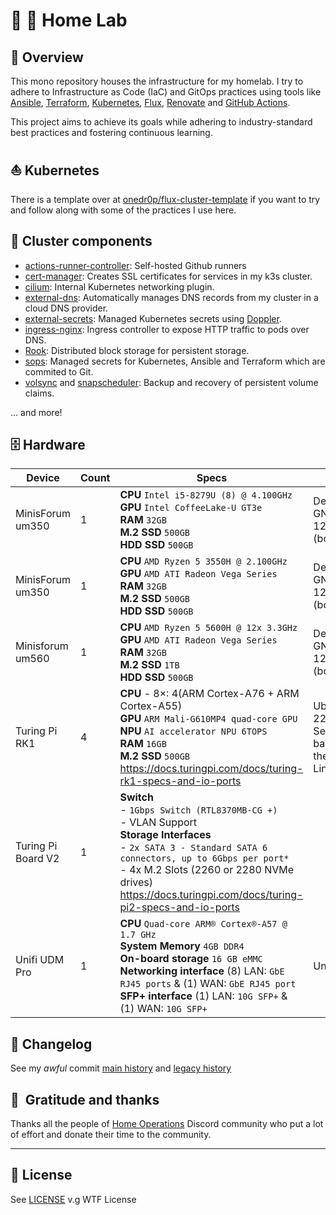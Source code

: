 # 🏡 🧪 Home Lab

## 📖 Overview

This mono repository houses the infrastructure for my homelab. I try to adhere to Infrastructure as Code (IaC) and GitOps practices using tools like [Ansible](https://www.ansible.com/), [Terraform](https://www.terraform.io/), [Kubernetes](https://kubernetes.io/), [Flux](https://github.com/fluxcd/flux2), [Renovate](https://github.com/renovatebot/renovate) and [GitHub Actions](https://github.com/features/actions).

This project aims to achieve its goals while adhering to industry-standard best practices and fostering continuous learning.

## ⛵ Kubernetes

There is a template over at [onedr0p/flux-cluster-template](https://github.com/onedr0p/flux-cluster-template) if you want to try and follow along with some of the practices I use here.

## 🎨 Cluster components

+ [actions-runner-controller](https://github.com/actions/actions-runner-controller): Self-hosted Github runners
+ [cert-manager](https://cert-manager.io/docs/): Creates SSL certificates for services in my k3s cluster.
+ [cilium](https://cilium.io/get-started/): Internal Kubernetes networking plugin.
+ [external-dns](https://github.com/kubernetes-sigs/external-dns): Automatically manages DNS records from my cluster in a cloud DNS provider.
+ [external-secrets](https://github.com/external-secrets/external-secrets/): Managed Kubernetes secrets using [Doppler](https://www.doppler.com).
+ [ingress-nginx](https://github.com/kubernetes/ingress-nginx/): Ingress controller to expose HTTP traffic to pods over DNS.
+ [Rook](https://rook.io): Distributed block storage for persistent storage.
+ [sops](https://github.com/mozilla/sops): Managed secrets for Kubernetes, Ansible and Terraform which are commited to Git.
+ [volsync](https://volsync.readthedocs.io/en/stable/) and [snapscheduler](https://backube.github.io/snapscheduler/): Backup and recovery of persistent volume claims.

... and more!

## 🗄️ Hardware

| Device             | Count | Specs                                                                                                                                                                                                                                                                                                   | OS                                                  | Purpose                |
|--------------------|-------|---------------------------------------------------------------------------------------------------------------------------------------------------------------------------------------------------------------------------------------------------------------------------------------------------------|-----------------------------------------------------|------------------------|
| MinisForum um350   | 1     | **CPU** `Intel i5-8279U (8) @ 4.100GHz` <br/> **GPU** `Intel CoffeeLake-U GT3e` <br/> **RAM** `32GB` <br/> **M.2 SSD** `500GB` <br/> **HDD SSD** `500GB`                                                                                                                                                | Debian GNU/Linux 12 (bookworm)                      | Control Plane          |
| MinisForum um350   | 1     | **CPU** `AMD Ryzen 5 3550H @ 2.100GHz` <br/> **GPU** `AMD ATI Radeon Vega Series` <br/> **RAM** `32GB` <br/> **M.2 SSD** `500GB` <br/> **HDD SSD** `500GB`                                                                                                                                              | Debian GNU/Linux 12 (bookworm)                      | Control Plane          |
| Minisforum um560   | 1     | **CPU** `AMD Ryzen 5 5600H @ 12x 3.3GHz` <br/> **GPU** `AMD ATI Radeon Vega Series` <br/> **RAM** `32GB`  <br/> **M.2 SSD** `1TB` <br/> **HDD SSD** `500GB`                                                                                                                                             | Debian GNU/Linux 12 (bookworm)                      | Control Plane          |
| Turing Pi RK1      | 4     | **CPU**    - 8×: 4(ARM Cortex-A76 + ARM Cortex-A55)<br/>  **GPU** `ARM Mali-G610MP4 quad-core GPU` <br/> **NPU** `AI accelerator NPU 6TOPS` <br/> **RAM** `16GB` <br/> **M.2 SSD** `500GB` <br/> https://docs.turingpi.com/docs/turing-rk1-specs-and-io-ports                                           | Ubuntu 22.04 LTS Server based on the BSP Linux 5.10 | Data Plane             |
| Turing Pi Board V2 | 1     | **Switch** <br/>   - `1Gbps Switch (RTL8370MB-CG +)` <br/>   - VLAN Support <br/> **Storage Interfaces** <br/>   - `2x SATA 3 - Standard SATA 6 connectors, up to 6Gbps per port*` <br/>   - 4x M.2 Slots (2260 or 2280 NVMe drives) <br/> https://docs.turingpi.com/docs/turing-pi2-specs-and-io-ports |                                                     |                        |
| Unifi UDM Pro      | 1     | **CPU** `Quad-core ARM® Cortex®-A57 @ 1.7 GHz`  <br/> **System Memory** `4GB DDR4` <br/> **On-board storage**  `16 GB eMMC` <br/> **Networking interface** (8) LAN: `GbE RJ45 ports` & (1) WAN: `GbE RJ45 port` <br/> **SFP+ interface** (1) LAN: `10G SFP+` & (1) WAN: `10G SFP+`                      | Unify OS                                            | AIO (Router+Switch+FW) |

## 📜 Changelog

See my _awful_ commit [main history](https://github.com/oscaromeu/home-ops/commits/main) and [legacy history](https://github.com/oscaromeu/home-ops/commits/feature/legacy)

## :handshake:&nbsp; Gratitude and thanks

Thanks all the people of [Home Operations](https://discord.gg/home-operations) Discord community who put a lot of effort and donate their time to the community.

---

## 🔏 License

See [LICENSE](./LICENSE) v.g WTF License
